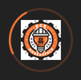 <div id="loader-wrapper">
    <div class="loader-container">
        <div class="spinner"></div>
        <div class="logo-container">
            <img src="images/makerspace_logo.png" width="80" height="80" alt="Logo">
        </div>
    </div>
</div>

<style>
#loader-wrapper {
    position: fixed;
    top: 0;
    left: 0;
    width: 100%;
    height: 100%;
    background: #222222;
    z-index: 9999;
    display: flex;
    justify-content: center;
    align-items: center;
}
.loader-container {
    position: relative;
    width: 120px;
    height: 120px;
    display: flex;
    justify-content: center;
    align-items: center;
}
.spinner {
    position: absolute;
    width: 120px;
    height: 120px;
    border: 4px solid rgba(247, 116, 49, 0.2);
    border-top: 4px solid rgba(247, 116, 49, 1);
    border-radius: 50%;
    animation: spin 1s linear infinite;
}
.logo-container {
    position: absolute;
    width: 80px;
    height: 80px;
    display: flex;
    justify-content: center;
    align-items: center;
}
@keyframes spin {
    0% { transform: rotate(0deg); }
    100% { transform: rotate(360deg); }
}
.loader-hidden {
    opacity: 0;
    visibility: hidden;
    transition: visibility 0s 0.3s, opacity 0.3s linear;
}
</style>

<script>
window.addEventListener('load', function() {
    const loader = document.getElementById('loader-wrapper');
    loader.classList.add('loader-hidden');
    loader.addEventListener('transitionend', function() {
        document.body.removeChild(loader);
    });
});

// Show loader during navigation
document.addEventListener('DOMContentLoaded', function() {
    document.querySelectorAll('a').forEach(link => {
        link.addEventListener('click', function() {
            const loader = document.getElementById('loader-wrapper');
            if (loader) {
                loader.classList.remove('loader-hidden');
            }
        });
    });
});
</script>
<div class="center-content">
    <img src="images/makerspace_logo.png" 
    width="200" height="200"
    alt="MakerSpace Logo" class="center-logo">
    <h1 class="title">ECE MakerSpace Docs</h1>
    <p class="subtitle"><i>For all things makerspace</i></p>
    <p class="subtitle"><a href="https://maker.ece.hkust.edu.hk">Main Website</a></p>
</div>
